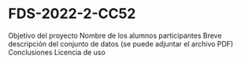 # FDS-2022-2-CC52

Objetivo del proyecto
Nombre de los alumnos participantes
Breve descripción del conjunto de datos (se puede adjuntar el archivo PDF)
Conclusiones
Licencia de uso
